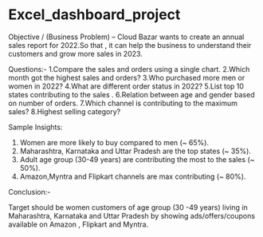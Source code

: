# Excel_dashboard_project

Objective / (Business Problem) – Cloud Bazar wants to create an annual sales report for 2022.So that , it can help the business to understand their customers and grow more sales in 2023.


Questions:- 
1.Compare the sales and orders using a single chart.
2.Which month got the highest sales and orders?
3.Who purchased more men or women in 2022?
4.What are different order status in 2022?
5.List top 10 states contributing to the sales .
6.Relation between age and gender based on number of orders.
7.Which channel is contributing to the maximum sales?
8.Highest selling category?

Sample Insights:
1.	Women are more likely to buy compared to men (~ 65%).
2.	 Maharashtra, Karnataka and Uttar Pradesh are the top states (~ 35%).
3.	Adult age group (30-49 years) are contributing the most to the sales (~ 50%).
4.	Amazon,Myntra and Flipkart channels are max contributing (~ 80%).




Conclusion:-

Target should be women customers of age group (30 -49 years) living in Maharashtra, Karnataka and Uttar Pradesh by showing ads/offers/coupons available on Amazon , Flipkart and Myntra.
